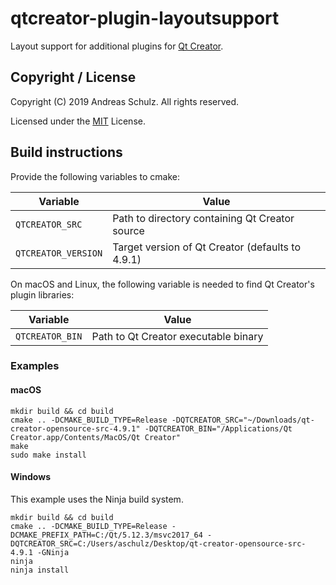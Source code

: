 # qtcreator-plugin-layoutsupport

Layout support for additional plugins for [Qt Creator](http://qt-project.org/wiki/Category:Tools::QtCreator).

## Copyright / License

Copyright (C) 2019 Andreas Schulz. All rights reserved.

Licensed under the [MIT](https://github.com/Longhanks/qtcreator-plugin-layoutsupport/blob/master/LICENSE) License.

## Build instructions

Provide the following variables to cmake:

| Variable            | Value                                            |
| ------------------- | ------------------------------------------------ |
| `QTCREATOR_SRC`     | Path to directory containing Qt Creator source   |
| `QTCREATOR_VERSION` | Target version of Qt Creator (defaults to 4.9.1) |

On macOS and Linux, the following variable is needed to find Qt Creator's plugin libraries:

| Variable            | Value                                            |
| ------------------- | ------------------------------------------------ |
| `QTCREATOR_BIN`     | Path to Qt Creator executable binary             |

### Examples

#### macOS

```
mkdir build && cd build
cmake .. -DCMAKE_BUILD_TYPE=Release -DQTCREATOR_SRC="~/Downloads/qt-creator-opensource-src-4.9.1" -DQTCREATOR_BIN="/Applications/Qt Creator.app/Contents/MacOS/Qt Creator"
make
sudo make install
```

#### Windows

This example uses the Ninja build system.

```
mkdir build && cd build
cmake .. -DCMAKE_BUILD_TYPE=Release -DCMAKE_PREFIX_PATH=C:/Qt/5.12.3/msvc2017_64 -DQTCREATOR_SRC=C:/Users/aschulz/Desktop/qt-creator-opensource-src-4.9.1 -GNinja
ninja
ninja install
```
